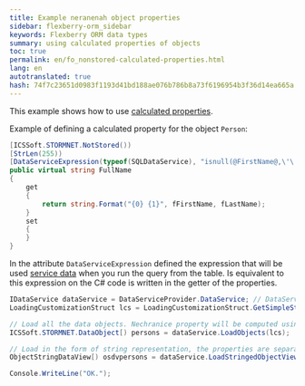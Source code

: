 ```yaml
--- 
title: Example neranenah object properties 
sidebar: flexberry-orm_sidebar 
keywords: Flexberry ORM data types 
summary: using calculated properties of objects 
toc: true 
permalink: en/fo_nonstored-calculated-properties.html 
lang: en 
autotranslated: true 
hash: 74f7c23651d0983f1193d41bd188ae076b786b8a73f6196954b3f36d14ea665a 
--- 
```


This example shows how to use [calculated properties](fo_not-stored-attributes.html). 

Example of defining a calculated property for the object `Person`: 

```csharp
[ICSSoft.STORMNET.NotStored())
[StrLen(255))
[DataServiceExpression(typeof(SQLDataService), "isnull(@FirstName@,\'\') \' \' isnull(@LastName@,\'\')"))
public virtual string FullName
{
    get
    {
        return string.Format("{0} {1}", fFirstName, fLastName);
    }
    set
    {
    }
}
``` 

In the attribute `DataServiceExpression` defined the expression that will be used [service data](fo_data-service.html) when you run the query from the table. 
Is equivalent to this expression on the C# code is written in the getter of the properties. 

```csharp
IDataService dataService = DataServiceProvider.DataService; // DataServiceProvider is deprecated; inject IDataService instead
LoadingCustomizationStruct lcs = LoadingCustomizationStruct.GetSimpleStruct(typeof(Person), Person.Views.Person_E);

// Load all the data objects. Nechranice property will be computed using the expressions in the getter. 
ICSSoft.STORMNET.DataObject[) persons = dataService.LoadObjects(lcs);

// Load in the form of string representation, the properties are separated from each other by semicolons. Nechranice property will be computed using the expressions in the attribute DataServiceExpression. 
ObjectStringDataView[) osdvpersons = dataService.LoadStringedObjectView(';', lcs);

Console.WriteLine("OK.");
``` 



